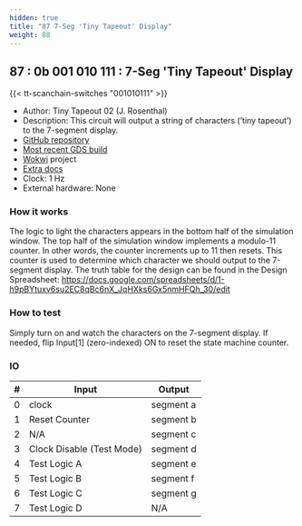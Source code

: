 ```yaml
---
hidden: true
title: "87 7-Seg 'Tiny Tapeout' Display"
weight: 88
---
```


## 87 : 0b 001 010 111 : 7-Seg 'Tiny Tapeout' Display

{{< tt-scanchain-switches "001010111" >}}

* Author: Tiny Tapeout 02 (J. Rosenthal)
* Description: This circuit will output a string of characters (’tiny tapeout’) to the 7-segment display.
* [GitHub repository](https://github.com/psychogenic/tt03-7segstringdisplay)
* [Most recent GDS build](https://github.com/psychogenic/tt03-7segstringdisplay/actions/runs/4773250517)
* [Wokwi](https://wokwi.com/projects/347497504164545108) project
* [Extra docs](https://wokwi.com/projects/347497504164545108)
* Clock: 1 Hz
* External hardware: None



### How it works

The logic to light the characters appears in the bottom half of the simulation window. The top half of the simulation window implements a modulo-11 counter. In other words, the counter increments up to 11 then resets. This counter is used to determine which character we should output to the 7-segment display. The truth table for the design can be found in the Design Spreadsheet: https://docs.google.com/spreadsheets/d/1-h9pBYtuxv6su2EC8qBc6nX_JqHXks6Gx5nmHFQh_30/edit

### How to test

Simply turn on and watch the characters on the 7-segment display. If needed, flip Input[1] (zero-indexed) ON to reset the state machine counter.

### IO

| # | Input        | Output       |
|---|--------------|--------------|
| 0 | clock  | segment a |
| 1 | Reset Counter  | segment b |
| 2 | N/A  | segment c |
| 3 | Clock Disable (Test Mode)  | segment d |
| 4 | Test Logic A  | segment e |
| 5 | Test Logic B  | segment f |
| 6 | Test Logic C  | segment g |
| 7 | Test Logic D  | N/A |
